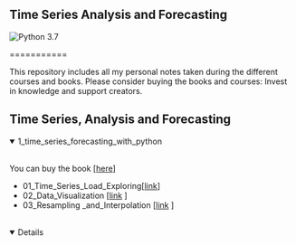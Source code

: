 ## Time Series Analysis and Forecasting

![Python 3.7](https://img.shields.io/badge/Python-3.7-blue.svg)

===========

This repository includes all my personal notes taken during the different courses and books.
Please consider buying the books and courses: Invest in knowledge and support creators.

## Time Series, Analysis and Forecasting

<details open>
<summary>1_time_series_forecasting_with_python</summary>
<br>
    <div class="tip" markdown="1"> </div>
	
   You can buy the book [[here](https://machinelearningmastery.com/introduction-to-time-series-forecasting-with-python/)]
   - 01_Time_Series_Load_Exploring[[link]( 1_time_series_forecasting_with_python/code/01_Time_Series_Load_Exploring.ipynb )]
   - 02_Data_Visualization [[link]( 1_time_series_forecasting_with_python/code/02_Data_Visualization.ipynb ) ]
   - 03_Resampling _and_Interpolation  [[link]( 1_time_series_forecasting_with_python/code/03_Resampling_and_Interpolation.ipynb ) ]    
  </md></br>
</details><details open>
